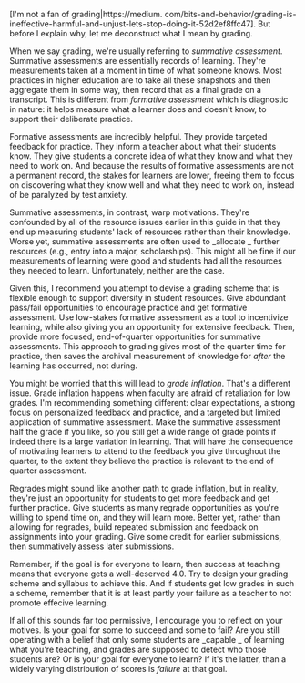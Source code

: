 [I'm not a fan of grading|https://medium\. com/bits-and-behavior/grading-is-ineffective-harmful-and-unjust-lets-stop-doing-it-52d2ef8ffc47]. But before I explain why, let me deconstruct what I mean by grading.
 
When we say grading, we're usually referring to  *summative assessment*. Summative assessments are essentially records of learning. They're measurements taken at a moment in time of what someone knows. Most practices in higher education are to take all these snapshots and then aggregate them in some way, then record that as a final grade on a transcript. This is different from  *formative assessment* which is diagnostic in nature: it helps measure what a learner does and doesn't know, to support their deliberate practice.
 
Formative assessments are incredibly helpful. They provide targeted feedback for practice. They inform a teacher about what their students know. They give students a concrete idea of what they know and what they need to work on. And because the results of formative assessments are not a permanent record, the stakes for learners are lower, freeing them to focus on discovering what they know well and what they need to work on, instead of be paralyzed by test anxiety.

Summative assessments, in contrast, warp motivations. They're confounded by all of the resource issues earlier in this guide in that they end up measuring students' lack of resources rather than their knowledge. Worse yet, summative assessments are often used to  _allocate _ further resources (e.g., entry into a major, scholarships). This might all be fine if our measurements of learning were good and students had all the resources they needed to learn. Unfortunately, neither are the case.

Given this, I recommend you attempt to devise a grading scheme that is flexible enough to support diversity in student resources. Give abdundant pass/fail opportunities to encourage practice and get formative assessment. Use low-stakes formative assessment as a tool to incentivize learning, while also giving you an opportunity for extensive feedback. Then, provide more focused, end-of-quarter opportunities for summative assessments. This approach to grading gives most of the quarter time for practice, then saves the archival measurement of knowledge for _after_ the learning has occurred, not during.

You might be worried that this will lead to  *grade inflation*. That's a different issue. Grade inflation happens when faculty are afraid of retaliation for low grades. I'm recommending something different: clear expectations, a strong focus on personalized feedback and practice, and a targeted but limited application of summative assessment. Make the summative assessment half the grade if you like, so you still get a wide range of grade points if indeed there is a large variation in learning. That will have the consequence of motivating learners to attend to the feedback you give throughout the quarter, to the extent they believe the practice is relevant to the end of quarter assessment.
 
Regrades might sound like another path to grade inflation, but in reality, they're just an opportunity for students to get more feedback and get further practice. Give students as many regrade opportunities as you're willing to spend time on, and they will learn more. Better yet, rather than allowing for regrades, build repeated submission and feedback on assignments into your grading. Give some credit for earlier submissions, then summatively assess later submissions.

Remember, if the goal is for everyone to learn, then success at teaching means that everyone gets a well-deserved 4.0. Try to design your grading scheme and syllabus to achieve this. And if students get low grades in such a scheme, remember that it is at least partly your failure as a teacher to not promote effecive learning.

If all of this sounds far too permissive, I encourage you to reflect on your motives. Is your goal for some to succeed and some to fail? Are you still operating with a belief that only some students are  _capable _ of learning what you're teaching, and grades are supposed to detect who those students are? Or is your goal for everyone to learn? If it's the latter, than a widely varying distribution of scores is  _failure_ at that goal.